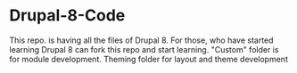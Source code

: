 # Drupal-8-Code
This repo. is having all the files of Drupal 8. For those, who have started learning Drupal 8 can fork this repo and start learning.
"Custom" folder is for module development.
Theming folder for layout and theme development
